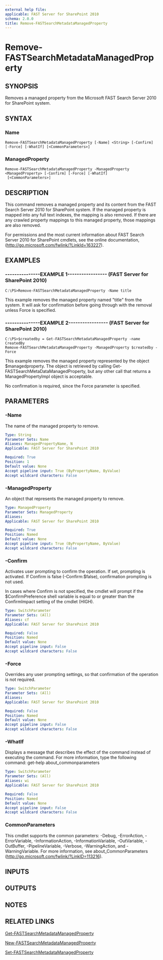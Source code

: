 ```yaml
---
external help file: 
applicable: FAST Server for SharePoint 2010
schema: 2.0.0
title: Remove-FASTSearchMetadataManagedProperty
---
```


# Remove-FASTSearchMetadataManagedProperty

## SYNOPSIS
Removes a managed property from the Microsoft FAST Search Server 2010 for SharePoint system.

## SYNTAX

### Name
```
Remove-FASTSearchMetadataManagedProperty [-Name] <String> [-Confirm] [-Force] [-WhatIf] [<CommonParameters>]
```

### ManagedProperty
```
Remove-FASTSearchMetadataManagedProperty -ManagedProperty <ManagedProperty> [-Confirm] [-Force] [-WhatIf]
 [<CommonParameters>]
```

## DESCRIPTION
This command removes a managed property and its content from the FAST Search Server 2010 for SharePoint system.
If the managed property is mapped into any full text indexes, the mapping is also removed.
If there are any crawled property mappings to this managed property, those mappings are also removed.

For permissions and the most current information about FAST Search Server 2010 for SharePoint cmdlets, see the online documentation, (http://go.microsoft.com/fwlink/?LinkId=163227).

## EXAMPLES

### ---------------EXAMPLE 1----------------- (FAST Server for SharePoint 2010)
```
C:\PS>Remove-FASTSearchMetadataManagedProperty -Name title
```

This example removes the managed property named "title" from the system.
It will ask for confirmation before going through with the removal unless Force is specified.

### ---------------EXAMPLE 2----------------- (FAST Server for SharePoint 2010)
```
C:\PS>$createdby = Get-FASTSearchMetadataManagedProperty -name CreatedBy
Remove-FASTSearchMetadataManagedProperty -ManagedProperty $createdby -Force
```

This example removes the managed property represented by the object $managedproperty.
The object is retrieved by calling Get-FASTSearchMetaDataManagedProperty, but any other call that returns a ManagedPropertyImpl object is acceptable.

No confirmation is required, since the Force parameter is specified.

## PARAMETERS

### -Name
The name of the managed property to remove.

```yaml
Type: String
Parameter Sets: Name
Aliases: ManagedPropertyName, N
Applicable: FAST Server for SharePoint 2010

Required: True
Position: 1
Default value: None
Accept pipeline input: True (ByPropertyName, ByValue)
Accept wildcard characters: False
```

### -ManagedProperty
An object that represents the managed property to remove.

```yaml
Type: ManagedProperty
Parameter Sets: ManagedProperty
Aliases: 
Applicable: FAST Server for SharePoint 2010

Required: True
Position: Named
Default value: None
Accept pipeline input: True (ByPropertyName, ByValue)
Accept wildcard characters: False
```

### -Confirm
Activates user prompting to confirm the operation.
If set, prompting is activated.
If Confirm is false (-Confirm:$false), confirmation prompting is not used.

In cases where Confirm is not specified, the cmdlet will prompt if the $ConfirmPreference shell variable is equal to or greater than the ConfirmImpact setting of the cmdlet (HIGH).

```yaml
Type: SwitchParameter
Parameter Sets: (All)
Aliases: cf
Applicable: FAST Server for SharePoint 2010

Required: False
Position: Named
Default value: None
Accept pipeline input: False
Accept wildcard characters: False
```

### -Force
Overrides any user prompting settings, so that confirmation of the operation is not required.

```yaml
Type: SwitchParameter
Parameter Sets: (All)
Aliases: 
Applicable: FAST Server for SharePoint 2010

Required: False
Position: Named
Default value: None
Accept pipeline input: False
Accept wildcard characters: False
```

### -WhatIf
Displays a message that describes the effect of the command instead of executing the command.
For more information, type the following command: get-help about_commonparameters

```yaml
Type: SwitchParameter
Parameter Sets: (All)
Aliases: wi
Applicable: FAST Server for SharePoint 2010

Required: False
Position: Named
Default value: None
Accept pipeline input: False
Accept wildcard characters: False
```

### CommonParameters
This cmdlet supports the common parameters: -Debug, -ErrorAction, -ErrorVariable, -InformationAction, -InformationVariable, -OutVariable, -OutBuffer, -PipelineVariable, -Verbose, -WarningAction, and -WarningVariable. For more information, see about_CommonParameters (http://go.microsoft.com/fwlink/?LinkID=113216).

## INPUTS

## OUTPUTS

## NOTES

## RELATED LINKS

[Get-FASTSearchMetadataManagedProperty]()

[New-FASTSearchMetadataManagedProperty]()

[Set-FASTSearchMetadataManagedProperty]()

